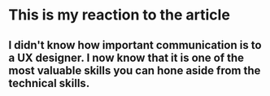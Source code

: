# This is my reaction to the article

## I didn't know how important communication is to a UX designer. I now know that it is one of the most valuable skills you can hone aside from the technical skills.
